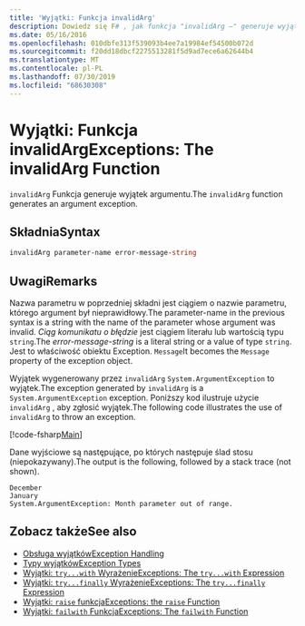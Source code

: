 ```yaml
---
title: 'Wyjątki: Funkcja invalidArg'
description: Dowiedz się F# , jak funkcja "invalidArg —" generuje wyjątek argumentu.
ms.date: 05/16/2016
ms.openlocfilehash: 010dbfe313f539093b4ee7a19984ef54500b072d
ms.sourcegitcommit: f20dd18dbcf2275513281f5d9ad7ece6a62644b4
ms.translationtype: MT
ms.contentlocale: pl-PL
ms.lasthandoff: 07/30/2019
ms.locfileid: "68630308"
---
```

# <a name="exceptions-the-invalidarg-function"></a><span data-ttu-id="05ecf-103">Wyjątki: Funkcja invalidArg</span><span class="sxs-lookup"><span data-stu-id="05ecf-103">Exceptions: The invalidArg Function</span></span>

<span data-ttu-id="05ecf-104">`invalidArg` Funkcja generuje wyjątek argumentu.</span><span class="sxs-lookup"><span data-stu-id="05ecf-104">The `invalidArg` function generates an argument exception.</span></span>

## <a name="syntax"></a><span data-ttu-id="05ecf-105">Składnia</span><span class="sxs-lookup"><span data-stu-id="05ecf-105">Syntax</span></span>

```fsharp
invalidArg parameter-name error-message-string
```

## <a name="remarks"></a><span data-ttu-id="05ecf-106">Uwagi</span><span class="sxs-lookup"><span data-stu-id="05ecf-106">Remarks</span></span>

<span data-ttu-id="05ecf-107">Nazwa parametru w poprzedniej składni jest ciągiem o nazwie parametru, którego argument był nieprawidłowy.</span><span class="sxs-lookup"><span data-stu-id="05ecf-107">The parameter-name in the previous syntax is a string with the name of the parameter whose argument was invalid.</span></span> <span data-ttu-id="05ecf-108">*Ciąg komunikatu o błędzie* jest ciągiem literału lub wartością typu `string`.</span><span class="sxs-lookup"><span data-stu-id="05ecf-108">The *error-message-string* is a literal string or a value of type `string`.</span></span> <span data-ttu-id="05ecf-109">Jest to właściwość obiektu Exception. `Message`</span><span class="sxs-lookup"><span data-stu-id="05ecf-109">It becomes the `Message` property of the exception object.</span></span>

<span data-ttu-id="05ecf-110">Wyjątek wygenerowany przez `invalidArg` `System.ArgumentException` to wyjątek.</span><span class="sxs-lookup"><span data-stu-id="05ecf-110">The exception generated by `invalidArg` is a `System.ArgumentException` exception.</span></span> <span data-ttu-id="05ecf-111">Poniższy kod ilustruje użycie `invalidArg` , aby zgłosić wyjątek.</span><span class="sxs-lookup"><span data-stu-id="05ecf-111">The following code illustrates the use of `invalidArg` to throw an exception.</span></span>

[!code-fsharp[Main](~/samples/snippets/fsharp/lang-ref-2/snippet6101.fs)]

<span data-ttu-id="05ecf-112">Dane wyjściowe są następujące, po których następuje ślad stosu (niepokazywany).</span><span class="sxs-lookup"><span data-stu-id="05ecf-112">The output is the following, followed by a stack trace (not shown).</span></span>

```
December
January
System.ArgumentException: Month parameter out of range.
```

## <a name="see-also"></a><span data-ttu-id="05ecf-113">Zobacz także</span><span class="sxs-lookup"><span data-stu-id="05ecf-113">See also</span></span>

- [<span data-ttu-id="05ecf-114">Obsługa wyjątków</span><span class="sxs-lookup"><span data-stu-id="05ecf-114">Exception Handling</span></span>](index.md)
- [<span data-ttu-id="05ecf-115">Typy wyjątków</span><span class="sxs-lookup"><span data-stu-id="05ecf-115">Exception Types</span></span>](exception-types.md)
- [<span data-ttu-id="05ecf-116">Wyjątki: `try...with` Wyrażenie</span><span class="sxs-lookup"><span data-stu-id="05ecf-116">Exceptions: The `try...with` Expression</span></span>](the-try-with-expression.md)
- [<span data-ttu-id="05ecf-117">Wyjątki: `try...finally` Wyrażenie</span><span class="sxs-lookup"><span data-stu-id="05ecf-117">Exceptions: The `try...finally` Expression</span></span>](the-try-finally-expression.md)
- [<span data-ttu-id="05ecf-118">Wyjątki: `raise` funkcja</span><span class="sxs-lookup"><span data-stu-id="05ecf-118">Exceptions: the `raise` Function</span></span>](the-raise-function.md)
- [<span data-ttu-id="05ecf-119">Wyjątki: `failwith` Funkcja</span><span class="sxs-lookup"><span data-stu-id="05ecf-119">Exceptions: The `failwith` Function</span></span>](the-failwith-function.md)
